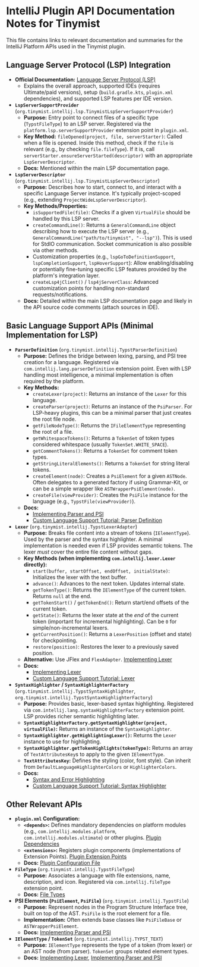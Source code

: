 # IntelliJ Plugin API Documentation Notes for Tinymist

This file contains links to relevant documentation and summaries for the IntelliJ Platform APIs used in the Tinymist plugin.

## Language Server Protocol (LSP) Integration

*   **Official Documentation:** [Language Server Protocol (LSP)](https://plugins.jetbrains.com/docs/intellij/language-server-protocol.html)
    *   Explains the overall approach, supported IDEs (requires Ultimate/paid versions), setup (`build.gradle.kts`, `plugin.xml` dependencies), and supported LSP features per IDE version.
*   **`LspServerSupportProvider`** (`org.tinymist.intellij.lsp.TinymistLspServerSupportProvider`)
    *   **Purpose:** Entry point to connect files of a specific type (`TypstFileType`) to an LSP server. Registered via the `platform.lsp.serverSupportProvider` extension point in `plugin.xml`.
    *   **Key Method:** `fileOpened(project, file, serverStarter)`: Called when a file is opened. Inside this method, check if the `file` is relevant (e.g., by checking `file.fileType`). If it is, call `serverStarter.ensureServerStarted(descriptor)` with an appropriate `LspServerDescriptor`.
    *   **Docs:** Mentioned within the main LSP documentation page.
*   **`LspServerDescriptor`** (`org.tinymist.intellij.lsp.TinymistLspServerDescriptor`)
    *   **Purpose:** Describes how to start, connect to, and interact with a specific Language Server instance. It's typically project-scoped (e.g., extending `ProjectWideLspServerDescriptor`).
    *   **Key Methods/Properties:**
        *   `isSupportedFile(file)`: Checks if a given `VirtualFile` should be handled by this LSP server.
        *   `createCommandLine()`: Returns a `GeneralCommandLine` object describing how to execute the LSP server (e.g., `GeneralCommandLine("path/to/tinymist", "--lsp")`). This is used for StdIO communication. Socket communication is also possible via other methods.
        *   Customization properties (e.g., `lspGoToDefinitionSupport`, `lspCompletionSupport`, `lspHoverSupport`): Allow enabling/disabling or potentially fine-tuning specific LSP features provided by the platform's integration layer.
        *   `createLsp4jClient()` / `lsp4jServerClass`: Advanced customization points for handling non-standard requests/notifications.
    *   **Docs:** Detailed within the main LSP documentation page and likely in the API source code comments (attach sources in IDE).

## Basic Language Support APIs (Minimal Implementation for LSP)

*   **`ParserDefinition`** (`org.tinymist.intellij.TypstParserDefinition`)
    *   **Purpose:** Defines the bridge between lexing, parsing, and PSI tree creation for a language. Registered via `com.intellij.lang.parserDefinition` extension point. Even with LSP handling most intelligence, a minimal implementation is often required by the platform.
    *   **Key Methods:**
        *   `createLexer(project)`: Returns an instance of the `Lexer` for this language.
        *   `createParser(project)`: Returns an instance of the `PsiParser`. For LSP-heavy plugins, this can be a minimal parser that just creates the root file node.
        *   `getFileNodeType()`: Returns the `IFileElementType` representing the root of a file.
        *   `getWhitespaceTokens()`: Returns a `TokenSet` of token types considered whitespace (usually `TokenSet.WHITE_SPACE`).
        *   `getCommentTokens()`: Returns a `TokenSet` for comment token types.
        *   `getStringLiteralElements()`: Returns a `TokenSet` for string literal tokens.
        *   `createElement(node)`: Creates a `PsiElement` for a given `ASTNode`. Often delegates to a generated factory if using Grammar-Kit, or can be a simple wrapper like `ASTWrapperPsiElement(node)`.
        *   `createFile(viewProvider)`: Creates the `PsiFile` instance for the language (e.g., `TypstFile(viewProvider)`).
    *   **Docs:**
        *   [Implementing Parser and PSI](https://plugins.jetbrains.com/docs/intellij/implementing-parser-and-psi.html)
        *   [Custom Language Support Tutorial: Parser Definition](https://plugins.jetbrains.com/docs/intellij/lexer-and-parser-definition.html)
*   **`Lexer`** (`org.tinymist.intellij.TypstLexerAdapter`)
    *   **Purpose:** Breaks file content into a stream of tokens (`IElementType`). Used by the parser and the syntax highlighter. A minimal implementation is needed even if LSP provides semantic tokens. The lexer *must* cover the entire file content without gaps.
    *   **Key Methods (when implementing `com.intellij.lexer.Lexer` directly):**
        *   `start(buffer, startOffset, endOffset, initialState)`: Initializes the lexer with the text buffer.
        *   `advance()`: Advances to the next token. Updates internal state.
        *   `getTokenType()`: Returns the `IElementType` of the current token. Returns `null` at the end.
        *   `getTokenStart()` / `getTokenEnd()`: Return start/end offsets of the current token.
        *   `getState()`: Returns the lexer state at the *end* of the current token (important for incremental highlighting). Can be `0` for simple/non-incremental lexers.
        *   `getCurrentPosition()`: Returns a `LexerPosition` (offset and state) for checkpointing.
        *   `restore(position)`: Restores the lexer to a previously saved position.
    *   **Alternative:** Use JFlex and `FlexAdapter`. [Implementing Lexer](https://plugins.jetbrains.com/docs/intellij/implementing-lexer.html)
    *   **Docs:**
        *   [Implementing Lexer](https://plugins.jetbrains.com/docs/intellij/implementing-lexer.html)
        *   [Custom Language Support Tutorial: Lexer](https://plugins.jetbrains.com/docs/intellij/lexer-and-parser-definition.html)
*   **`SyntaxHighlighter` / `SyntaxHighlighterFactory`** (`org.tinymist.intellij.TypstSyntaxHighlighter`, `org.tinymist.intellij.TypstSyntaxHighlighterFactory`)
    *   **Purpose:** Provides basic, lexer-based syntax highlighting. Registered via `com.intellij.lang.syntaxHighlighterFactory` extension point. LSP provides richer semantic highlighting later.
    *   **`SyntaxHighlighterFactory.getSyntaxHighlighter(project, virtualFile)`:** Returns an instance of the `SyntaxHighlighter`.
    *   **`SyntaxHighlighter.getHighlightingLexer()`:** Returns the `Lexer` instance to use for highlighting.
    *   **`SyntaxHighlighter.getTokenHighlights(tokenType)`:** Returns an array of `TextAttributesKey`s to apply to the given `IElementType`.
    *   **`TextAttributesKey`:** Defines the styling (color, font style). Can inherit from `DefaultLanguageHighlighterColors` or `HighlighterColors`.
    *   **Docs:**
        *   [Syntax and Error Highlighting](https://plugins.jetbrains.com/docs/intellij/syntax-highlighting-and-error-highlighting.html)
        *   [Custom Language Support Tutorial: Syntax Highlighter](https://plugins.jetbrains.com/docs/intellij/syntax-highlighter-and-color-settings-page.html)

## Other Relevant APIs

*   **`plugin.xml` Configuration:**
    *   **`<depends>`:** Defines mandatory dependencies on platform modules (e.g., `com.intellij.modules.platform`, `com.intellij.modules.ultimate`) or other plugins. [Plugin Dependencies](https://plugins.jetbrains.com/docs/intellij/plugin-dependencies.html)
    *   **`<extensions>`:** Registers plugin components (implementations of Extension Points). [Plugin Extension Points](https://plugins.jetbrains.com/docs/intellij/plugin-extensions.html)
    *   **Docs:** [Plugin Configuration File](https://plugins.jetbrains.com/docs/intellij/plugin-configuration-file.html)
*   **`FileType`** (`org.tinymist.intellij.TypstFileType`)
    *   **Purpose:** Associates a language with file extensions, name, description, and icon. Registered via `com.intellij.fileType` extension point.
    *   **Docs:** [File Types](https://plugins.jetbrains.com/docs/intellij/language-and-filetype.html)
*   **PSI Elements (`PsiElement`, `PsiFile`)** (`org.tinymist.intellij.TypstFile`)
    *   **Purpose:** Represent nodes in the Program Structure Interface tree, built on top of the AST. `PsiFile` is the root element for a file.
    *   **Implementation:** Often extends base classes like `PsiFileBase` or `ASTWrapperPsiElement`.
    *   **Docs:** [Implementing Parser and PSI](https://plugins.jetbrains.com/docs/intellij/implementing-parser-and-psi.html)
*   **`IElementType` / `TokenSet`** (`org.tinymist.intellij.TYPST_TEXT`)
    *   **Purpose:** `IElementType` represents the type of a token (from lexer) or an AST node (from parser). `TokenSet` groups related element types.
    *   **Docs:** [Implementing Lexer](https://plugins.jetbrains.com/docs/intellij/implementing-lexer.html), [Implementing Parser and PSI](https://plugins.jetbrains.com/docs/intellij/implementing-parser-and-psi.html)
